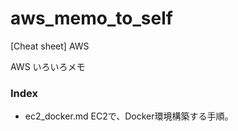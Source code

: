 # aws_memo_to_self
[Cheat sheet] AWS

AWS いろいろメモ


### Index

- ec2_docker.md
  EC2で、Docker環境構築する手順。

